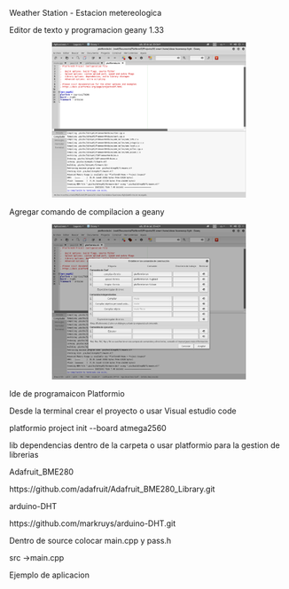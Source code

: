 <p>Weather Station - Estacion metereologica 


<p>Editor de texto y programacion geany 1.33

<p align="center">
  <img src="https://github.com/pablinn/alexa-fauxmoesp-light/blob/master/img/geany.png" width="350" title="hover text">  
</p>

<p>Agregar comando de compilacion a geany 
<p align="center">
  <img src="https://github.com/pablinn/alexa-fauxmoesp-light/blob/master/img/geany-pio.png" width="350" title="hover text">  
</p>

<p>Ide de programaicon Platformio


<p>Desde la terminal crear el proyecto o usar Visual estudio code
<p>platformio project init --board atmega2560


<p>lib dependencias dentro de la carpeta o usar platformio para la gestion de librerias

<p>Adafruit_BME280
<p>https://github.com/adafruit/Adafruit_BME280_Library.git

<p>arduino-DHT
<p>https://github.com/markruys/arduino-DHT.git

<p>Dentro de source colocar main.cpp y pass.h
<p>src ->main.cpp

<p>Ejemplo de aplicacion</p>
<center>


